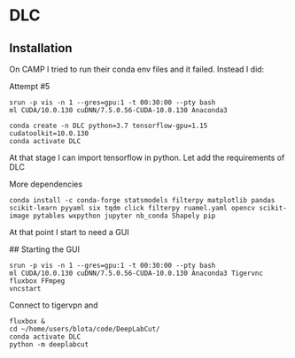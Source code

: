 # DLC

## Installation

On CAMP I tried to run their conda env files and it failed. Instead I did:


Attempt #5

```
srun -p vis -n 1 --gres=gpu:1 -t 00:30:00 --pty bash
ml CUDA/10.0.130 cuDNN/7.5.0.56-CUDA-10.0.130 Anaconda3

conda create -n DLC python=3.7 tensorflow-gpu=1.15 cudatoolkit=10.0.130
conda activate DLC
```

At that stage I can import tensorflow in python. Let add the requirements of DLC

More dependencies

```
conda install -c conda-forge statsmodels filterpy matplotlib pandas scikit-learn pyyaml six tqdm click filterpy ruamel.yaml opencv scikit-image pytables wxpython jupyter nb_conda Shapely pip
```
At that point I start to need a GUI


## Starting the GUI

```
srun -p vis -n 1 --gres=gpu:1 -t 00:30:00 --pty bash
ml CUDA/10.0.130 cuDNN/7.5.0.56-CUDA-10.0.130 Anaconda3 Tigervnc fluxbox FFmpeg
vncstart
```

Connect to tigervpn and 

```
fluxbox & 
cd ~/home/users/blota/code/DeepLabCut/
conda activate DLC
python -m deeplabcut
```
